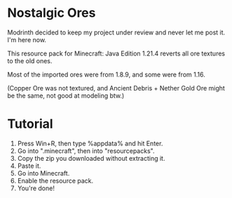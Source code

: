 # Nostalgic Ores

Modrinth decided to keep my project under review and never let me post it. I'm here now.

This resource pack for Minecraft: Java Edition 1.21.4 reverts all ore textures to the old ones.

Most of the imported ores were from 1.8.9, and some were from 1.16.

(Copper Ore was not textured, and Ancient Debris + Nether Gold Ore might be the same, not good at modeling btw.)

# Tutorial

1. Press Win+R, then type %appdata% and hit Enter.
2. Go into ".minecraft", then into "resourcepacks".
3. Copy the zip you downloaded without extracting it.
4. Paste it.
5. Go into Minecraft.
6. Enable the resource pack.
7. You're done!
